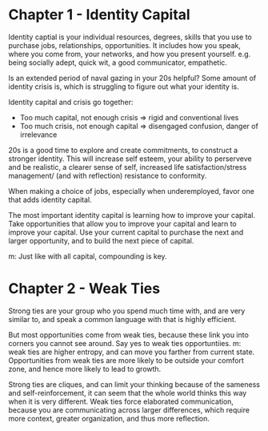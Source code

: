 # Chapter 1 - Identity Capital

Identity captial is your individual resources, degrees, skills that you use to purchase jobs, relationships, opportunities. It includes how you speak, where you come from, your networks, and how you present yourself. e.g. being socially adept, quick wit, a good communicator, empathetic.

Is an extended period of naval gazing in your 20s helpful? Some amount of identity crisis is, which is struggling to figure out what your identity is.

Identity capital and crisis go together:
* Too much capital, not enough crisis => rigid and conventional lives
* Too much crisis, not enough capital => disengaged confusion, danger of irrelevance

20s is a good time to explore and create commitments, to construct a stronger identity. This will increase self esteem, your ability to perserveve and be realistic, a clearer sense of self, increased life satisfaction/stress management/ (and with reflection) resistance to conformity. 

When making a choice of jobs, especially when underemployed, favor one that adds identity capital.

The most important identity capital is learning how to improve your capital. Take opportunities that allow you to improve your capital and learn to improve your capital. Use your current capital to purchase the next and larger opportunity, and to build the next piece of capital.

m: Just like with all capital, compounding is key.

# Chapter 2 - Weak Ties

Strong ties are your group who you spend much time with, and are very similar to, and speak a common language with that is highly efficient.

But most opportunities come from weak ties, because these link you into corners you cannot see around. Say yes to weak ties opportuntiies.
m: weak ties are higher entropy, and can move you farther from current state. Opportunities from weak ties are more likely to be outside your comfort zone, and hence more likely to lead to growth.

Strong ties are cliques, and can limit your thinking because of the sameness and self-reinforcement, it can seem that the whole world thinks this way when it is very different. Weak ties force elaborated communication, because you are communicating across larger differences, which require more context, greater organization, and thus more reflection.


